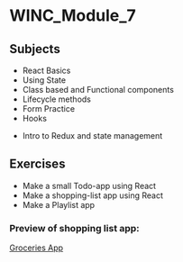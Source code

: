 # WINC_Module_7

## Subjects

- React Basics
- Using State
- Class based and Functional components
- Lifecycle methods
- Form Practice
- Hooks

* Intro to Redux and state management

## Exercises

- Make a small Todo-app using React
- Make a shopping-list app using React
- Make a Playlist app

### Preview of shopping list app:

[Groceries App](https://ramonsnellink-groceries.netlify.app)
